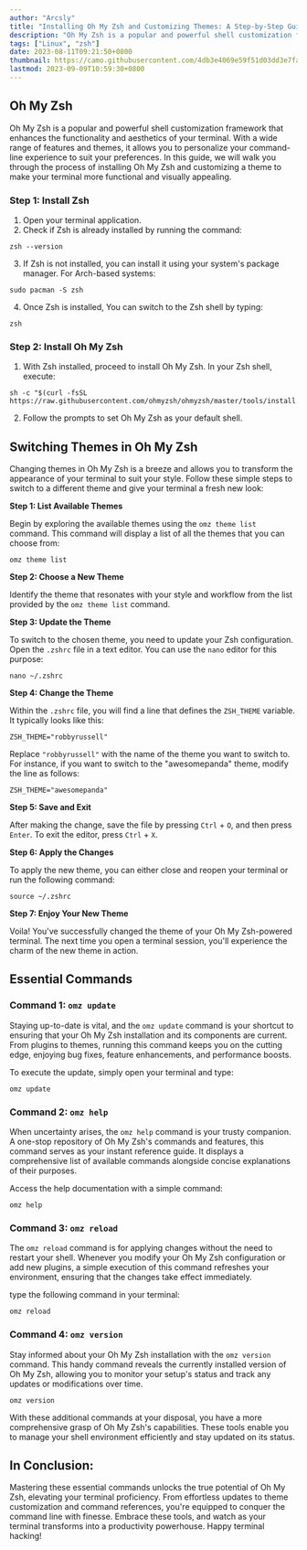 ```yaml
---
author: "Arcsly"
title: "Installing Oh My Zsh and Customizing Themes: A Step-by-Step Guide"
description: "Oh My Zsh is a popular and powerful shell customization framework that enhances the functionality and aesthetics of your terminal. it allows you to personalize your command-line experience to suit your preferences."
tags: ["Linux", "zsh"]
date: 2023-08-11T09:21:50+0800
thumbnail: https://camo.githubusercontent.com/4db3e4069e59f51d03dd3e7fa5e89ab8fb95c9f4acda36cd5bfdf58d95269d92/68747470733a2f2f6f686d797a73682e73332e616d617a6f6e6177732e636f6d2f6f6d7a2d616e73692d6769746875622e706e67
lastmod: 2023-09-09T10:59:30+0800
---
```


## Oh My Zsh

Oh My Zsh is a popular and powerful shell customization framework that enhances the functionality and aesthetics of your terminal. With a wide range of features and themes, it allows you to personalize your command-line experience to suit your preferences. In this guide, we will walk you through the process of installing Oh My Zsh and customizing a theme to make your terminal more functional and visually appealing.

### Step 1: Install Zsh

1. Open your terminal application.
2. Check if Zsh is already installed by running the command:

```shell
zsh --version
```

3. If Zsh is not installed, you can install it using your system's package manager. For Arch-based systems:

```shell
sudo pacman -S zsh
```

4. Once Zsh is installed, You can switch to the Zsh shell by typing:

```shell
zsh
```

### Step 2: Install Oh My Zsh

1. With Zsh installed, proceed to install Oh My Zsh. In your Zsh shell, execute:

```shell
sh -c "$(curl -fsSL https://raw.githubusercontent.com/ohmyzsh/ohmyzsh/master/tools/install.sh)"
```

2. Follow the prompts to set Oh My Zsh as your default shell.

## Switching Themes in Oh My Zsh

Changing themes in Oh My Zsh is a breeze and allows you to transform the appearance of your terminal to suit your style. Follow these simple steps to switch to a different theme and give your terminal a fresh new look:

**Step 1: List Available Themes**

Begin by exploring the available themes using the `omz theme list` command. This command will display a list of all the themes that you can choose from:

```shell
omz theme list
```

**Step 2: Choose a New Theme**

Identify the theme that resonates with your style and workflow from the list provided by the `omz theme list` command.

**Step 3: Update the Theme**

To switch to the chosen theme, you need to update your Zsh configuration. Open the `.zshrc` file in a text editor. You can use the `nano` editor for this purpose:

```shell
nano ~/.zshrc
```

**Step 4: Change the Theme**

Within the `.zshrc` file, you will find a line that defines the `ZSH_THEME` variable. It typically looks like this:

```shell
ZSH_THEME="robbyrussell"
```

Replace `"robbyrussell"` with the name of the theme you want to switch to. For instance, if you want to switch to the "awesomepanda" theme, modify the line as follows:

```shell
ZSH_THEME="awesomepanda"
```

**Step 5: Save and Exit**

After making the change, save the file by pressing `Ctrl` + `O`, and then press `Enter`. To exit the editor, press `Ctrl` + `X`.

**Step 6: Apply the Changes**

To apply the new theme, you can either close and reopen your terminal or run the following command:

```shell
source ~/.zshrc
```

**Step 7: Enjoy Your New Theme**

Voila! You've successfully changed the theme of your Oh My Zsh-powered terminal. The next time you open a terminal session, you'll experience the charm of the new theme in action.

## Essential Commands

### Command 1: `omz update`

Staying up-to-date is vital, and the `omz update` command is your shortcut to ensuring that your Oh My Zsh installation and its components are current. From plugins to themes, running this command keeps you on the cutting edge, enjoying bug fixes, feature enhancements, and performance boosts.

To execute the update, simply open your terminal and type:

```shell
omz update
```

### Command 2: `omz help`

When uncertainty arises, the `omz help` command is your trusty companion. A one-stop repository of Oh My Zsh's commands and features, this command serves as your instant reference guide. It displays a comprehensive list of available commands alongside concise explanations of their purposes.

Access the help documentation with a simple command:

```shell
omz help
```

### Command 3: `omz reload`

The `omz reload` command is for applying changes without the need to restart your shell. Whenever you modify your Oh My Zsh configuration or add new plugins, a simple execution of this command refreshes your environment, ensuring that the changes take effect immediately.

type the following command in your terminal:

```shell
omz reload
```

### Command 4: `omz version`

Stay informed about your Oh My Zsh installation with the `omz version` command. This handy command reveals the currently installed version of Oh My Zsh, allowing you to monitor your setup's status and track any updates or modifications over time.

```shell
omz version
```

With these additional commands at your disposal, you have a more comprehensive grasp of Oh My Zsh's capabilities. These tools enable you to manage your shell environment efficiently and stay updated on its status.


## In Conclusion:

Mastering these essential commands unlocks the true potential of Oh My Zsh, elevating your terminal proficiency. From effortless updates to theme customization and command references, you're equipped to conquer the command line with finesse. Embrace these tools, and watch as your terminal transforms into a productivity powerhouse. Happy terminal hacking!